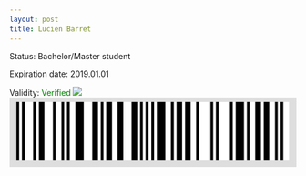 ```yaml
---
layout: post
title: Lucien Barret
---
```


Status: Bachelor/Master student

Expiration date: 2019.01.01

Validity: <font color="green"> Verified</font> 
![](/members/img/Lucien_Barret.png)
![](/members/img/bar.png)
